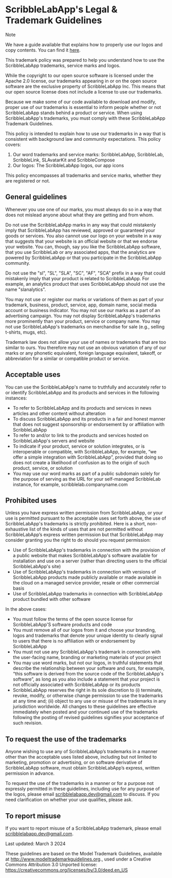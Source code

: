 # ScribbleLabApp's Legal & Trademark Guidelines

> [!NOTE]
> We have a guide available that explains how to properly use our logos and copy contents. You can find it [here](https://github.com/ScribbleLabApp/docs/blob/main/docs/trademark-usage/TRADEMARK_USAGE.md.).

This trademark policy was prepared to help you understand how to use the ScribbleLabApp trademarks, service marks and logos.

While the copyright to our open source software is licensed under the Apache 2.0 license, our trademarks appearing in or on the open source software are the exclusive property of ScribbleLabApp Inc. This means that our open source license does not include a license to use our trademarks.

Because we make some of our code available to download and modify, proper use of our trademarks is essential to inform people whether or not ScribbleLabApp stands behind a product or service. When using ScribbleLabApp's trademarks, you must comply with these ScribbleLabApp Trademark Guidelines.

This policy is intended to explain how to use our trademarks in a way that is consistent with background law and community expectations. This policy covers:

1. Our word trademarks and service marks: ScribbleLabApp, ScribbleLab, ScribbleLink, SLAvatarKit and ScribbleCompose
2. Our logos: The ScribbleLabApp logos, our app icons

This policy encompasses all trademarks and service marks, whether they are registered or not.

## General guidelines

Whenever you use one of our marks, you must always do so in a way that does not mislead anyone about what they are getting and from whom.

Do not use the ScribbleLabApp marks in any way that could mistakenly imply that ScribbleLabApp has reviewed, approved or guaranteed your goods or services. You also cannot use our logo on your website in a way that suggests that your website is an official website or that we endorse your website. You can, though, say you like the ScribbleLabApp software, that you use ScribbleLab or any associated apps, that the analytics are powered by ScribbleLabApp or that you participate in the ScribbleLabApp community.

Do not use the "sl", "SL", "SLA", "SC", "AF", "SCA" prefix in a way that could mistakenly imply that your product is related to ScribbleLabApp. For example, an analytics product that uses ScribbleLabApp should not use the name "slanalytics".

You may not use or register our marks or variations of them as part of your trademark, business, product, service, app, domain name, social media account or business indicator. You may not use our marks as a part of an advertising campaign. You may not display ScribbleLabApp's trademarks more prominently than your product, service or company name. You may not use ScribbleLabApp's trademarks on merchandise for sale (e.g., selling t-shirts, mugs, etc).

Trademark law does not allow your use of names or trademarks that are too similar to ours. You therefore may not use an obvious variation of any of our marks or any phonetic equivalent, foreign language equivalent, takeoff, or abbreviation for a similar or compatible product or service.

## Acceptable uses

You can use the ScribbleLabApp's name to truthfully and accurately refer to or identify ScribbleLabApp and its products and services in the following instances:

- To refer to ScribbleLabApp and its products and services in news articles and other content without alteration
- To discuss ScribbleLabApp and its products in a fair and honest manner that does not suggest sponsorship or endorsement by or affiliation with ScribbleLabApp
- To refer to and/or to link to the products and services hosted on ScribbleLabApp's servers and website
- To indicate if your product, service or solution integrates, or is interoperable or compatible, with ScribbleLabApp, for example, “we offer a simple integration with ScribbleLabApp”, provided that doing so does not create a likelihood of confusion as to the origin of such product, service, or solution
- You may use our word marks as part of a public subdomain solely for the purpose of serving as the URL for your self-managed ScribbleLab instance, for example, scribblelab.companyname.com

## Prohibited uses

Unless you have express written permission from ScribbleLabApp, or your use is permitted pursuant to the acceptable uses set forth above, the use of ScribbleLabApp's trademarks is strictly prohibited. Here is a short, non-exhaustive list of the kinds of uses that are not permitted without ScribbleLabApp’s express written permission but that ScribbleLabApp may consider granting you the right to do should you request permission:

- Use of ScribbleLabApp's trademarks in connection with the provision of a public website that makes ScribbleLabApp's software available for installation and use on a server (rather than directing users to the official ScribbleLabApp's site)
- Use of ScribbleLabApp's trademarks in connection with versions of ScribbleLabApp products made publicly available or made available in the cloud on a managed service provider, resale or other commercial basis
- Use of ScribbleLabApp trademarks in connection with ScribbleLabApp product bundled with other software

In the above cases:

- You must follow the terms of the open source license for ScribbleLabApp'S software products and code
- You must remove all of our logos from it and choose your branding, logos and trademarks that denote your unique identity to clearly signal to users that there is no affiliation with or endorsement by ScribbleLabApp
- You must not use any ScribbleLabApp's trademark in connection with the user-facing name, branding or marketing materials of your project
- You may use word marks, but not our logos, in truthful statements that describe the relationship between your software and ours, for example, “this software is derived from the source code of the ScribbleLabApp's software”, as long as you also include a statement that your project is not officially associated with ScribbleLabApp or its products
- ScribbleLabApp reserves the right in its sole discretion to (i) terminate, revoke, modify, or otherwise change permission to use the trademarks at any time and; (ii) object to any use or misuse of the trademarks in any jurisdiction worldwide. All changes to these guidelines are effective immediately when posted and your continued use of the trademarks following the posting of revised guidelines signifies your acceptance of such revision.

## To request the use of the trademarks

Anyone wishing to use any of ScribbleLabApp’s trademarks in a manner other than the acceptable uses listed above, including but not limited to marketing, promotion or advertising, or on software derivative of ScribbleLabApp software, must obtain ScribbleLabApp’s express, written permission in advance.

To request the use of the trademarks in a manner or for a purpose not expressly permitted in these guidelines, including use for any purpose of the logos, please email [scribblelabapp.dev@gmail.com](mailto://scribblelabapp.dev@gmail.com) to discuss. If you need clarification on whether your use qualifies, please ask.

## To report misuse

If you want to report misuse of a ScribbleLabApp trademark, please email [scribblelabapp.dev@gmail.com](mailto://scribblelabapp.dev@gmail.com).

Last updated: March 3 2024

These guidelines are based on the Model Trademark Guidelines, available at http://www.modeltrademarkguidelines.org., used under a Creative Commons Attribution 3.0 Unported license: https://creativecommons.org/licenses/by/3.0/deed.en_US
